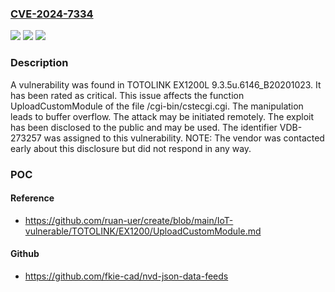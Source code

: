### [CVE-2024-7334](https://cve.mitre.org/cgi-bin/cvename.cgi?name=CVE-2024-7334)
![](https://img.shields.io/static/v1?label=Product&message=EX1200L&color=blue)
![](https://img.shields.io/static/v1?label=Version&message=%3D%209.3.5u.6146_B20201023%20&color=brighgreen)
![](https://img.shields.io/static/v1?label=Vulnerability&message=CWE-120%20Buffer%20Overflow&color=brighgreen)

### Description

A vulnerability was found in TOTOLINK EX1200L 9.3.5u.6146_B20201023. It has been rated as critical. This issue affects the function UploadCustomModule of the file /cgi-bin/cstecgi.cgi. The manipulation leads to buffer overflow. The attack may be initiated remotely. The exploit has been disclosed to the public and may be used. The identifier VDB-273257 was assigned to this vulnerability. NOTE: The vendor was contacted early about this disclosure but did not respond in any way.

### POC

#### Reference
- https://github.com/ruan-uer/create/blob/main/IoT-vulnerable/TOTOLINK/EX1200/UploadCustomModule.md

#### Github
- https://github.com/fkie-cad/nvd-json-data-feeds

